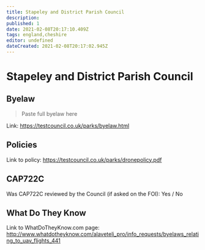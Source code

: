 ```yaml
---
title: Stapeley and District Parish Council
description:
published: 1
date: 2021-02-08T20:17:10.409Z
tags: england,cheshire
editor: undefined
dateCreated: 2021-02-08T20:17:02.945Z
---
```


# Stapeley and District Parish Council


## Byelaw
> Paste full byelaw here

Link:
https://testcouncil.co.uk/parks/byelaw.html

## Policies
Link to policy:
https://testcouncil.co.uk/parks/dronepolicy.pdf

## CAP722C

Was CAP722C reviewed by the Council (if asked on the FOI): Yes / No

## What Do They Know

Link to WhatDoTheyKnow.com page:
http://www.whatdotheyknow.com/alaveteli_pro/info_requests/byelaws_relating_to_uav_flights_441

